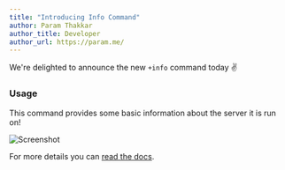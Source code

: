 ```yaml
---
title: "Introducing Info Command"
author: Param Thakkar
author_title: Developer
author_url: https://param.me/
---
```


We're delighted to announce the new `+info` command today :v:

<!--truncate-->

### Usage

This command provides some basic information about the server it is run on!

![Screenshot](/img/info_command.png)

For more details you can [read the docs](/docs/commands#basic).
